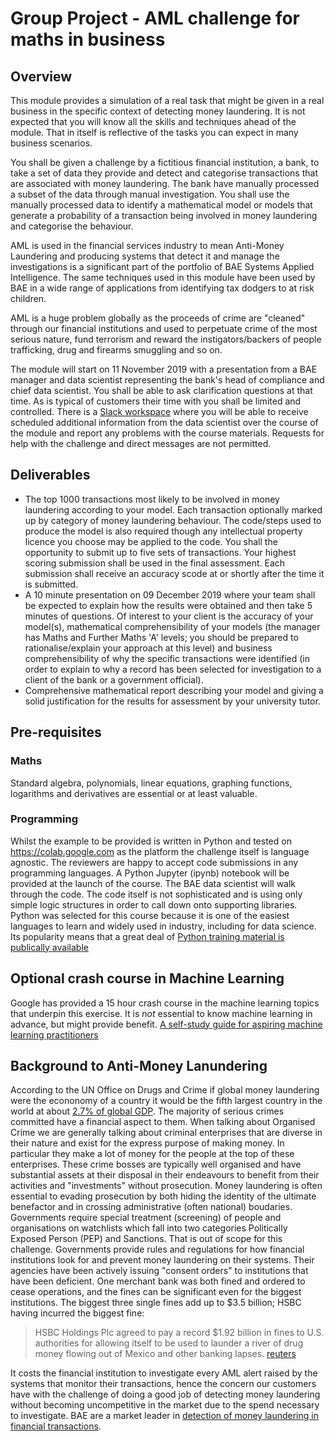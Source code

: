# Group Project - AML challenge for maths in business
## Overview

This module provides a simulation of a real task that might be given in a real business in the specific context of detecting money laundering. It is not expected that you will know all the skills and techniques ahead of the module. That in itself is reflective of the tasks you can expect in many business scenarios.

You shall be given a challenge by a fictitious financial institution, a bank, to take a set of data they provide and detect and categorise transactions that are associated with money laundering. The bank have manually processed a subset of the data through manual investigation. You shall use the manually processed data to identify a mathematical model or models that generate a probability of a transaction being involved in money laundering and categorise the behaviour.

AML is used in the financial services industry to mean Anti-Money Laundering and producing systems that detect it and manage the investigations is a significant part of the portfolio of BAE Systems Applied Intelligence. The same techniques used in this module have been used by BAE in a wide range of applications from identifying tax dodgers to at risk children.

AML is a huge problem globally as the proceeds of crime are "cleaned" through our financial institutions and used to perpetuate crime of the most serious nature, fund terrorism and reward the instigators/backers of people trafficking, drug and firearms smuggling and so on. 

The module will start on 11 November 2019 with a presentation from a BAE manager and data scientist representing the bank's head of compliance and chief data scientist. You shall be able to ask clarification questions at that time. As is typical of customers their time with you shall be limited and controlled. There is a [Slack workspace](https://join.slack.com/t/aml19workspace/shared_invite/enQtODIyMjI3NDA5ODk0LTk1M2M4NTFjMDdmYjcxMDMzYzE5MzI1OGQyNDE2ZDQxYjNmMmUxYTgzZDNiOGVhOTg2Y2YwYThkYmRiOTUzNWE) where you will be able to receive scheduled additional information from the data scientist over the course of the module and report any problems with the course materials. Requests for help with the challenge and direct messages are not permitted.

## Deliverables
* The top 1000 transactions most likely to be involved in money laundering according to your model. Each transaction optionally marked up by category of money laundering behaviour. The code/steps used to produce the model is also required though any intellectual property licence you choose may be applied to the code. You shall the opportunity to submit up to five sets of transactions. Your highest scoring submission shall be used in the final assessment. Each submission shall receive an accuracy scode at or shortly after the time it is submitted.
* A 10 minute presentation on 09 December 2019 where your team shall be expected to explain how the results were obtained and then take 5 minutes of questions. Of interest to your client is the accuracy of your model(s), mathematical comprehensibility of your models (the manager has Maths and Further Maths 'A' levels; you should be prepared to rationalise/explain your approach at this level) and business comprehensibility of why the specific transactions were identified (in order to explain to why a record has been selected for investigation to a client of the bank or a government official).
* Comprehensive mathematical report describing your model and giving a solid justification for the results for assessment by your university tutor.

## Pre-requisites
### Maths
Standard algebra, polynomials, linear equations, graphing functions, logarithms and derivatives are essential or at least valuable.
### Programming
Whilst the example to be provided is written in Python and tested on https://colab.google.com as the platform the challenge itself is language agnostic. The reviewers are happy to accept code submissions in any programming languages. A Python Jupyter (ipynb) notebook will be provided at the launch of the course. The BAE data scientist will walk through the code. The code itself is not sophisticated and is using only simple logic structures in order to call down onto supporting libraries. Python was selected for this course because it is one of the easiest languages to learn and widely used in industry, including for data science. Its popularity means that a great deal of [Python training material is publically available](https://www.dataquest.io/blog/how-to-learn-python-for-data-science-in-5-steps/)

## Optional crash course in Machine Learning
Google has provided a 15 hour crash course in the machine learning topics that underpin this exercise. It is *not* essential to know machine learning in advance, but might provide benefit. [A self-study guide for aspiring machine learning practitioners](https://developers.google.com/machine-learning/crash-course)

## Background to Anti-Money Lanundering
According to the UN Office on Drugs and Crime if global money laundering were the econonomy of a country it would be the fifth largest country in the world at about [2.7% of global GDP](https://www.unodc.org/unodc/en/frontpage/2011/October/illicit-money_-how-much-is-out-there.html). The majority of serious crimes committed have a financial aspect to them. When talking about Organised Crime we are generally talking about criminal enterprises that are diverse in their nature and exist for the express purpose of making money. In particular they make a lot of money for the people at the top of these enterprises. These crime bosses are typically well organised and have substantial assets at their disposal in their endeavours to benefit from their activities and "investments" without prosecution. Money laundering is often essential to evading prosecution by both hiding the identity of the ultimate benefactor and in crossing administrative (often national) boudaries.
Governments require special treatment (screening) of people and organisations on watchlists which fall into two categories Politically Exposed Person (PEP) and Sanctions. That is out of scope for this challenge.
Governments provide rules and regulations for how financial institutions look for and prevent money laundering on their systems. Their agencies have been actively issuing "consent orders" to institutions that have been deficient. One merchant bank was both fined and ordered to cease operations, and the fines can be significant even for the biggest institutions. The biggest three single fines add up to $3.5 billion; HSBC having incurred the biggest fine:
> HSBC Holdings Plc agreed to pay a record $1.92 billion in fines to U.S. authorities for allowing itself to be used to launder a river of drug money flowing out of Mexico and other banking lapses. [reuters](https://www.reuters.com/article/us-hsbc-probe/hsbc-to-pay-1-9-billion-u-s-fine-in-money-laundering-case-idUSBRE8BA05M20121211)

It costs the financial institution to investigate every AML alert raised by the systems that monitor their transactions, hence the concern our customers have with the challenge of doing a good job of detecting money laundering without becoming uncompetitive in the market due to the spend necessary to investigate. BAE are a market leader in [detection of money laundering in financial transactions](https://www.baesystems.com/en/cybersecurity/product/aml-transaction-monitoring).
